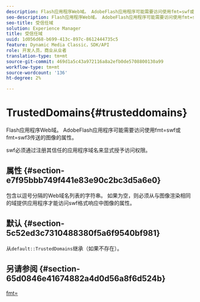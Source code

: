 ```yaml
---
description: Flash应用程序Web域。 AdobeFlash应用程序可能需要访问使用fmt=swf或fmt=swf3传送的图像的属性。
seo-description: Flash应用程序Web域。 AdobeFlash应用程序可能需要访问使用fmt=swf或fmt=swf3传送的图像的属性。
seo-title: 受信任域
solution: Experience Manager
title: 受信任域
uuid: 1d056d68-b699-413c-897c-8612444735c5
feature: Dynamic Media Classic，SDK/API
role: 开发人员，商业从业者
translation-type: tm+mt
source-git-commit: 469d1a5c43a972116a8a2efb0de5708800130a99
workflow-type: tm+mt
source-wordcount: '136'
ht-degree: 2%

---
```



# TrustedDomains{#trusteddomains}

Flash应用程序Web域。 AdobeFlash应用程序可能需要访问使用fmt=swf或fmt=swf3传送的图像的属性。

swf必须通过注册其信任的应用程序域名来显式授予访问权限。

## 属性 {#section-e7f95bbb749f441e83e90c2bc3d5a6e0}

包含以逗号分隔的Web域名列表的字符串。 如果为空，则必须从与图像渲染相同的域提供应用程序才能访问swf格式响应中图像的属性。

## 默认 {#section-5c52ed3c7310488380f5a6f9540bf981}

从`default::TrustedDomains`继承（如果不存在）。

## 另请参阅 {#section-65d0846e41674882a4d0d56a8f6d524b}

[fmt=](../../../../../is-api/http-ref/image-serving-api-ref/c-http-protocol-reference/c-command-reference/r-is-http-fmt.md#reference-cdf10043423b45ba9fe15157fb3ae37a)
